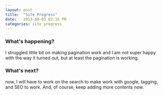 ```yaml
---
layout: post
title:  "Site Progress"
date:   2013-08-03 02:16 PM
categories: site progress
---
```


### What's happening?

I struggled little bit on making pagination work and I am not super happy with the way it turned out, but at least the pagination is working.


### What's next?
now, I will have to work on the search to make work with google, tagging, and SEO to work.
And, of course, keep adding more contents now.